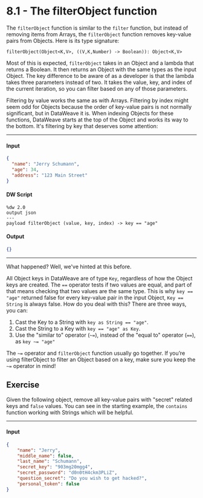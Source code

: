 # 8.1 - The filterObject function

The `filterObject` function is similar to the `filter` function, but instead of removing items from Arrays, the `filterObject` function removes key-value pairs from Objects. Here is its type signature:
```
filterObject(Object<K,V>, ((V,K,Number) -> Boolean)): Object<K,V>
```
Most of this is expected, `filterObject` takes in an Object and a lambda that returns a Boolean. It then returns an Object with the same types as the input Object. The key difference to be aware of as a developer is that the lambda takes three parameters instead of two. It takes the value, key, and index of the current iteration, so you can filter based on any of those parameters.

Filtering by value works the same as with Arrays. Filtering by index might seem odd for Objects because the order of key-value pairs is not normally significant, but in DataWeave it is. When indexing Objects for these functions, DataWeave starts at the top of the Object and works its way to the bottom. It's filtering by key that deserves some attention:

---
#### Input
```json
{
  "name": "Jerry Schumann",
  "age": 34,
  "address": "123 Main Street"
}
```
#### DW Script
```dw
%dw 2.0
output json
---
payload filterObject (value, key, index) -> key == "age"
```
#### Output
```json
{}
```
---

What happened? Well, we've hinted at this before.

All Object keys in DataWeave are of type `Key`, regardless of how the Object keys are created. The ``==`` operator tests if two values are equal, and part of that means checking that two values are the same type. This is why `key == "age"` returned false for every key-value pair in the input Object, `Key == String` is always false. How do you deal with this? There are three ways, you can:

1. Cast the Key to a String with `key as String == "age"`.
2. Cast the String to a Key with `key == "age" as Key`.
3. Use the "similar to" operator (`~=`), instead of the "equal to" operator (`==`), as `key ~= "age"`

The `~=` operator and `filterObject` function usually go together. If you’re using filterObject to filter an Object based on a key, make sure you keep the `~=` operator in mind!

## Exercise

Given the following object, remove all key-value pairs with "secret" related keys and `false` values. You can see in the starting example, the `contains` function working with Strings which will be helpful.

----
#### Input
```json
{
    "name": "Jerry",
    "middle_name": false,
    "last_name": "Schumann",
    "secret_key": "903mg20mgg4",
    "secret_password": "d0n0tH4ckm3PLiZ",
    "question_secret": "Do you wish to get hacked?",
    "personal_token": false
}
```

